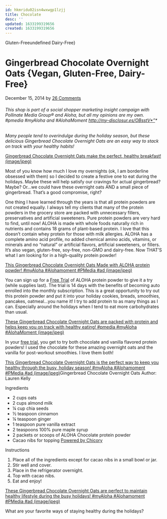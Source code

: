 ```yaml
---
id: hkmridu02isn4wxwgp1lzjj
title: Chocolate
desc: ''
updated: 1633199319656
created: 1633199319656
---
```


Gluten-Freeundefined Dairy-Free}

# Gingerbread Chocolate Overnight Oats {Vegan, Gluten-Free, Dairy-Free}

December 15, 2014 by [26 Comments](http://laurenkellynutrition.com/gingerbread-chocolate-overnight-oats/#comments)

###### *This shop is part of a social shopper marketing insight campaign with Pollinate Media Group® and Aloha, but all my opinions are my own. #pmedia* #myAloha and #AlohaMoment http://my-disclosur.es/OBsstV*”*

*Many people tend to overindulge during the holiday season, but these delicious Gingerbread Chocolate Overnight Oats are an easy way to stack on track with your healthy habits!*

[](http://cf.laurenkellynutrition.com/wp-content/uploads/2014/12/gingerbread-oats.jpg)[Gingerbread Chocolate Overnight Oats make the perfect, healthy breakfast! (image/jpeg)](http://cf.laurenkellynutrition.com/wp-content/uploads/2014/12/gingerbread-oats.jpg)

Most of you know how much I love my overnights (ok, I am borderline obsessed with them) so I decided to create a festive one to eat during the holidays.  Maybe these will help satisfy our cravings for actual gingerbread?  Maybe?  Or…we could have these overnight oats AND a small piece of gingerbread.  That’s a good compromise, right?

One thing I have learned through the years is that all protein powders are not created equally.  I always tell my clients that many of the protein powders in the grocery store are packed with unnecessary fillers, preservatives and artificial sweeteners. Pure protein powders are very hard to find, until now!  ALOHA is made with whole foods naturally rich in nutrients and contains 18 grams of plant-based protein.  I love that this doesn’t contain whey protein for those with milk allergies.  ALOHA has a complete amino acid profile,  no added chemical amino acids, vitamins, or minerals and  no “natural” or artificial flavors, artificial sweeteners, or fillers. It’s also vegan, gluten-free, soy-free, non-GMO and dairy-free.  Now THAT’S what I am looking for in a high-quality protein powder!

[](http://cf.laurenkellynutrition.com/wp-content/uploads/2014/12/gingerbread-oats-aloha.jpg)[This Gingerbread Chocolate Overnight Oats Made with ALOHA protein powder!  #myAloha #Alohamoment #PMedia #ad   (image/jpeg)](http://cf.laurenkellynutrition.com/wp-content/uploads/2014/12/gingerbread-oats-aloha.jpg)

You can sign up for a [Free Trial](https://aloha.com/shop/plant-based-superfood-protein-free-trial?utm_source=pollinate&utm_medium=content&utm_term=blogger_18&utm_content=blogger_18&utm_campaign=pollinate_display) of ALOHA protein powder to give it a try (while supplies last).  The trial is 14 days with the benefits of becoming auto enrolled into the monthly subscription.   This is a great opportunity to try out this protein powder and put it into your holiday cookies, breads, smoothies, pancakes, oatmeal…you name it! I try to add protein to as many things as I can.   Especially around the holidays when I tend to eat more carbohydrates than usual.

[](http://cf.laurenkellynutrition.com/wp-content/uploads/2014/12/gingerbread-oats2.jpg)[These Gingerbread Chocolate Overnight Oats are packed with protein and helps keep you on track with healthy eating! #pmedia #myAloha #AlohaMoment (image/jpeg)](http://cf.laurenkellynutrition.com/wp-content/uploads/2014/12/gingerbread-oats2.jpg)

In your [free trial](https://aloha.com/shop/plant-based-superfood-protein-free-trial?utm_source=pollinate&utm_medium=content&utm_term=blogger_18&utm_content=blogger_18&utm_campaign=pollinate_display), you get to try both chocolate and vanilla flavored protein powders! I used the chocolate for these amazing overnight oats and the vanilla for post-workout smoothies.  I love them both!

[](http://cf.laurenkellynutrition.com/wp-content/uploads/2014/12/gingerbread-oats3.jpg)[This Gingerbread Chocolate Overnight Oats is the perfect way to keep you healthy through the busy, holiday season! #myAloha #Alohamoment #PMedia #ad (image/jpeg)](http://cf.laurenkellynutrition.com/wp-content/uploads/2014/12/gingerbread-oats3.jpg)Gingerbread Chocolate Overnight Oats
Author: Lauren Kelly

Ingredients

* 2 cups oats
* 2 cups almond milk
* ¼ cup chia seeds
* ½ teaspoon cinnamon
* ¼ teaspoon ginger
* 1 teaspoon pure vanilla extract
* 2 teaspoons 100% pure maple syrup
* 2 packets or scoops of ALOHA Chocolate protein powder
* Cacao nibs for topping
[Powered by Chicory
](http://chicory.co/?utm_source=widget-button&utm_medium=click-powered-by&utm_campaign=powered-by-chicory)

Instructions

1. Place all of the ingredients except for cacao nibs in a small bowl or jar.
2. Stir well and cover.
3. Place in the refrigerator overnight.
4. Top with cacao nibs.
5. Eat and enjoy!

[](http://cf.laurenkellynutrition.com/wp-content/uploads/2014/12/gingerbread-oats41.jpg)[These Gingerbread Chocolate Overnight Oats are perfect to maintain healthy lifestyle during the busy holidays! #myAloha #Alohamoment  #PMedia #ad (image/jpeg)](http://cf.laurenkellynutrition.com/wp-content/uploads/2014/12/gingerbread-oats41.jpg)

What are your favorite ways of staying healthy during the holidays?
